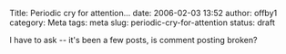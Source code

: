 Title: Periodic cry for attention...
date: 2006-02-03 13:52
author: offby1
category: Meta
tags: meta
slug: periodic-cry-for-attention
status: draft

I have to ask -- it's been a few posts, is comment posting broken?
